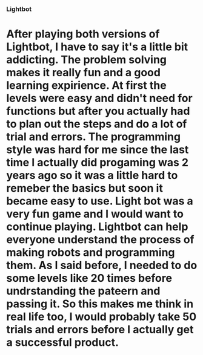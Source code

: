 ### Lightbot
# After playing both versions of Lightbot, I have to say it's a little bit addicting. The problem solving makes it really fun and a good learning expirience. At first the levels were easy and didn't need for functions but after you actually had to plan out the steps and do a lot of trial and errors. The programming style was hard for me since the last time I actually did progaming was 2 years ago so it was a little hard to remeber the basics but soon it became easy to use. Light bot was a very fun game and I would want to continue playing. Lightbot can help everyone understand the process of making robots and programming them. As I said before, I needed to do some levels like 20 times before undrstanding the pateern and passing it. So this makes me think in real life too, I would probably take 50 trials and errors before I actually get a successful product.   
